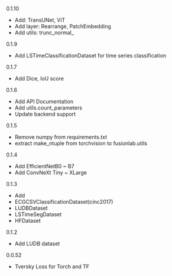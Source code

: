 0.1.10

* Add: TransUNet, ViT
* Add layer: Rearrange, PatchEmbedding
* Add utils: trunc_normal_

0.1.9

* Add LSTimeClassificationDataset for time series classification

0.1.7

* Add Dice, IoU score

0.1.6

* Add API Documentation
* Add utils.count_parameters
* Update backend support

0.1.5

* Remove numpy from requirements.txt
* extract make_ntuple from torchvision to fusionlab.utils

0.1.4

* Add EfficientNetB0 ~ B7
* Add ConvNeXt Tiny ~ XLarge

0.1.3

* Add 
* ECGCSVClassificationDataset(cinc2017)
* LUDBDataset
* LSTimeSegDataset
* HFDataset

0.1.2

* Add LUDB dataset


0.0.52

* Tversky Loss for Torch and TF
